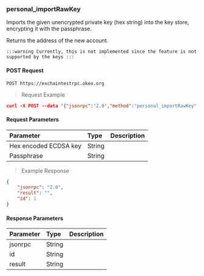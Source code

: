 ### personal_importRawKey

Imports the given unencrypted private key (hex string) into the key store, encrypting it with the passphrase.

Returns the address of the new account.

`:::warning Currently, this is not implemented since the feature is not supported by the keys :::`

#### POST Request

`POST https://exchaintestrpc.okex.org`

> Request Example

```json
curl -X POST --data '{"jsonrpc":"2.0","method":"personal_importRawKey","params":["c5bd76cd0cd948de17a31261567d219576e992d9066fe1a6bca97496dec634e2c8e06f8949773b300b9f73fabbbc7710d5d6691e96bcf3c9145e15daf6fe07b9", "the key is this"],"id":1}' -H "Content-Type: application/json" https://exchaintestrpc.okex.org/
```

#### Request Parameters

| **Parameter** | **Type** | **Description**                                                                                                                                                                                                                                                      |
| :------------ | :------- | :------------------------------------------------------------------------------------------------------------------------------------------------------------------------------------------------------------------------------------------------------------------- |
| Hex encoded ECDSA key     | String   |  |
| Passphrase     | String   |  |

> Example Response

```json
{
	"jsonrpc": "2.0",
	"result": "",
	"id": 1
}
```

#### Response Parameters

| **Parameter** | **Type** | **Description**                                                                                                                                                                                                                                                      |
| :----------------- | :------- | :------------------------------------------------------------------------------------------------------------------------------------------------------------------------------------------------------------------------------------------------------------------- |
|  jsonrpc              | String    | 				| 
|  id                   | String    | 				| 
|  result               | String    | 				|